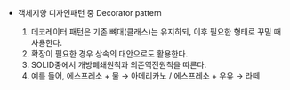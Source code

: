 
- 객체지향 디자인패턴 중 Decorator pattern

  1. 데코레이터 패턴은 기존 뼈대(클래스)는 유지하되, 이후 필요한 형태로 꾸밀 때 사용한다.
  2. 확장이 필요한 경우 상속의 대안으로도 활용한다.
  3. SOLID중에서 개방폐쇄원칙과 의존역전원칙을 따른다.
  4. 예를 들어, 에스프레소 + 물 → 아메리카노 / 에스프레소 + 우유 → 라떼




